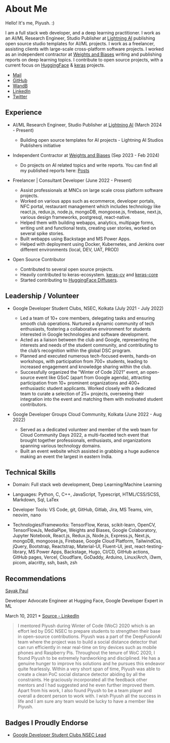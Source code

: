 # About Me

Hello! It's me, Piyush. :)

I am a full stack web developer, and a deep learning practitioner. 
I work as an AI/ML Research Engineer, Studio Publisher at [Lightning AI](https://lightning.ai/cosmo3769/home) publishing open source studio templates for AI/ML projects.
I work as a freelancer, assisting clients with large-scale cross-platform software projects.
I worked as an independent contractor at [Weights and Biases](https://wandb.ai/cosmo3769) writing and publishing reports on deep learning topics.
I contribute to open source projects, with a current focus on [HuggingFace](https://huggingface.co) & [keras](https://keras.io) projects.

* [Mail](mailto:piyushthakur3769@gmail.com)
* [GitHub](https://github.com/cosmo3769)
* [WandB](https://wandb.ai/cosmo3769)
* [LinkedIn](https://www.linkedin.com/in/cosmo3769/)
* [Twitter](https://twitter.com/cosmo3769)

## Experience

* AI/ML Research Engineer, Studio Publisher at [Lightning AI](https://lightning.ai/cosmo3769/home) (March 2024 - Present)

  - Building open source templates for AI projects - Lightning AI Studios Publishers initiative

* Independent Contractor at [Weights and Biases](https://wandb.ai/cosmo3769) (Sep 2023 - Feb 2024)

  - Do projects on AI related topics and write reports. You can find all my published reports here: [Posts](https://cosmo3769.github.io/posts/)

* Freelancer | Consultant Developer (June 2022 - Present)

  - Assist professionals at MNCs on large scale cross platform software projects.
  - Worked on various apps such as ecommerce, developer portals, NFC portal, restaurant management which includes
    technology like react.js, redux.js, node.js, mongoDB, mongoose.js, firebase, next.js, various design frameworks, postgresql,
    react-native.
  - Helped them with building webapps, analytics, multipage forms, writing unit and functional tests, creating user stories,
    worked on several spike stories.
  - Built webapps using Backstage and MS Power Apps.
  - Helped with deployment using Docker, Kubernetes, and Jenkins over different environments (local, DEV, UAT, PROD)

* Open Source Contributor

  - Contributed to several open source projects.
  - Heavily contributed to keras-ecosystem. [keras-cv](https://github.com/keras-team/keras-cv) and [keras-core](https://github.com/keras-team/keras-core)
  - Started contributing to [HuggingFace Diffusers](https://github.com/huggingface/diffusers).

## Leadership / Volunteer

* Google Developer Student Clubs, NSEC, Kolkata (July 2021 - July 2022)

  - Led a team of 10+ core members, delegating tasks and ensuring smooth club operations. Nurtured a dynamic
    community of tech enthusiasts, fostering a collaborative environment for students interested in Google technologies and
    software development.
  - Acted as a liaison between the club and Google, representing the interests and needs of the student community, and
    contributing to the club’s recognition within the global DSC program.
  - Planned and executed numerous tech-focused events, hands-on workshops, with participation from 700+ students,
    leading to increased engagement and knowledge sharing within the club.
  - Successfully organized the ”Winter of Code 2021” event, an open-source event like GSoC (apart from Google agenda),
    attracting participation from 10+ prominent organizations and 400+ enthusiastic student applicants. Worked closely
    with a dedicated team to curate a selection of 25+ projects, overseeing their integration into the event and matching
    them with motivated student contributors.

* Google Developer Groups Cloud Community, Kolkata (June 2022 - Aug 2022)

  - Served as a dedicated volunteer and member of the web team for Cloud Community Days 2022, a multi-faceted tech
    event that brought together professionals, enthusiasts, and organizations spanning various technology domains.
  - Built an event website which assisted in grabbing a huge audience making an event the largest in eastern India.

## Technical Skills

* Domain: Full stack web development, Deep Learning/Machine Learning

* Languages: Python, C, C++, JavaScript, Typescript, HTML/CSS/SCSS, Markdown, Sql, LaTex

* Developer Tools: VS Code, git, GitHub, Gitlab, Jira, MS Teams, vim, neovim, nano

* Technologies/Frameworks: TensorFlow, Keras, scikit-learn, OpenCV, TensorFlowJs, MediaPipe, Weights and Biases,
  Google Colaboratory, Jupyter Notebook, React.js, Redux.js, Node.js, Express.js, Next.js, mongoDB, mongoose.js, Firebase,
  Google Cloud Platform, TailwindCss, jQuery, Bootstrap, Reactstrap, Material-UI, Fluent-UI, jest, react-testing-library, MS
  Power Apps, Backstage, Hugo, CI/CD, GitHub actions, GitHub pages, Vercel, Cloudflare, GoDaddy, Arduino, Linux/Arch,
  i3wm, picom, alacritty, ssh, bash, zsh

## Recommendations

[Sayak Paul](https://sayak.dev)

Developer Advocate Engineer at Hugging Face, Google Developer Expert in ML

March 10, 2021 * [Source - LinkedIn](https://www.linkedin.com/in/cosmo3769/)

> I mentored Piyush during Winter of Code (WoC) 2020 which is an effort led by DSC NSEC to prepare students to strengthen their base in open-source contributions. 
Piyush was a part of the DeepFusionAI team where the project was to build a social distance detector that can run efficiently in near real-time on tiny devices such as mobile phones and Raspberry Pis. Throughout the tenure of WoC 2020, I found Piyush to be extremely hardworking and disciplined. He has a genuine hunger to improve his solutions and he pursues this endeavor quite fearlessly. Within a very short span of time, Piyush was able to create a clean PoC social distance detector abiding by all the constraints. He graciously incorporated all the feedback other mentors and I had suggested and he even further improved them. 
Apart from his work, I also found Piyush to be a team player and overall a decent person to work with. I wish Piyush all the success in life and I am sure any team would be lucky to have a member like Piyush. 

## Badges I Proudly Endorse

* [Google Developer Student Clubs NSEC Lead](https://developers.google.com/profile/badges/community/dsc/2021/lead)
